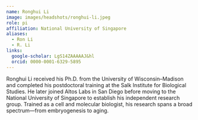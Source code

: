 ```yaml
---
name: Ronghui Li
image: images/headshots/ronghui-li.jpeg
role: pi
affiliation: National University of Singapore
aliases:
  - Ron Li
  - R. Li
links:
  google-scholar: LgS14ZAAAAAJ&hl
  orcid: 0000-0001-6329-5895
---
```


Ronghui Li received his Ph.D. from the University of Wisconsin–Madison and completed his postdoctoral training at the Salk Institute for Biological Studies. He later joined Altos Labs in San Diego before moving to the National University of Singapore to establish his independent research group. Trained as a cell and molecular biologist, his research spans a broad spectrum—from embryogenesis to aging. 
